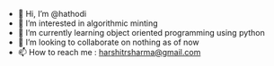 - 👋 Hi, I’m @hathodi
- 👀 I’m interested in algorithmic minting
- 🌱 I’m currently learning object oriented programming using python
- 💞️ I’m looking to collaborate on nothing as of now
- 📫 How to reach me : harshitrsharma@gmail.com


<!---
hathodi/hathodi is a ✨ special ✨ repository because its `README.md` (this file) appears on your GitHub profile.
You can click the Preview link to take a look at your changes.
--->
